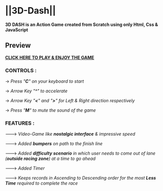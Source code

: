 # ||3D-Dash||

**3D DASH is an Action Game created from Scratch using only Html, Css & JavaScript**

## Preview
[**CLICK HERE TO PLAY & ENJOY THE GAME**](https://prachit082.github.io/3D-Racing-Game/) 

### **CONTROLS** :

-> *Press "**C**" on your keyboard to start*

-> *Arrow Key "**^**" to accelerate*

-> *Arrow Key "**<**" and "**>**" for Left & Right direction respectively*

-> *Press "**M**" to mute the sound of the game*


### **FEATURES** :

---> *Video-Game like **nostalgic interface** & impressive speed*

---> *Added **bumpers** on path to the finish line*

---> *Added **difficulty scenario** in which user needs to come out of lane (**outside racing zone**) at a time to go ahead*

---> *Added Timer*

---> *Keeps records in Ascending to Descending order for the most **Less Time** required to complete the race*

